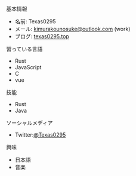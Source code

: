 基本情報
- 名前: Texas0295
- メール: <kimurakounosuke@outlook.com> (work)
- ブログ: [texas0295.top](https://www.texas0295.top)

習っている言語
- Rust
- JavaScript
- C
- vue

技能
- Rust
- Java

ソーシャルメディア
- Twitter:[@Texas0295](https://x.com/Texas0295)

興味
- 日本語
- 音楽

